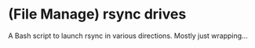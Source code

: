 [//]: # ( vim: set fdl=3 fdm=expr:)

(File Manage) rsync drives
=

A Bash script to launch rsync in various directions. Mostly just wrapping...

